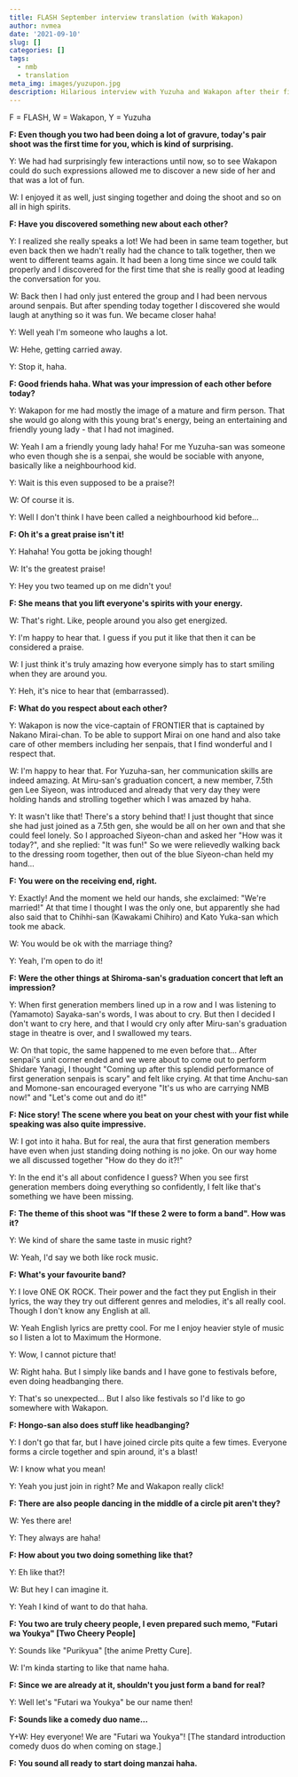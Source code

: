 ```yaml
---
title: FLASH September interview translation (with Wakapon)
author: nvmea
date: '2021-09-10'
slug: []
categories: []
tags:
  - nmb
  - translation
meta_img: images/yuzupon.jpg
description: Hilarious interview with Yuzuha and Wakapon after their first pair gravure shoot together
---
```


F = FLASH, W = Wakapon, Y = Yuzuha

**F: Even though you two had been doing a lot of gravure, today's pair shoot was the first time for you, which is kind of surprising.**

Y: We had had surprisingly few interactions until now, so to see Wakapon could do such expressions allowed me to discover a new side of her and that was a lot of fun.

W: I enjoyed it as well, just singing together and doing the shoot and so on all in high spirits.

**F: Have you discovered something new about each other?**

Y: I realized she really speaks a lot! We had been in same team together, but even back then we hadn't really had the chance to talk together, then we went to different teams again. It had been a long time since we could talk properly and I discovered for the first time that she is really good at leading the conversation for you.

W: Back then I had only just entered the group and I had been nervous around senpais. But after spending today together I discovered she would laugh at anything so it was fun. We became closer haha!

Y: Well yeah I'm someone who laughs a lot.

W: Hehe, getting carried away.

Y: Stop it, haha.

**F: Good friends haha. What was your impression of each other before today?**

Y: Wakapon for me had mostly the image of a mature and firm person. That she would go along with this young brat's energy, being an entertaining and friendly young lady - that I had not imagined.

W: Yeah I am a friendly young lady haha! For me Yuzuha-san was someone who even though she is a senpai, she would be sociable with anyone, basically like a neighbourhood kid.

Y: Wait is this even supposed to be a praise?!

W: Of course it is.

Y: Well I don't think I have been called a neighbourhood kid before...

**F: Oh it's a great praise isn't it!**

Y: Hahaha! You gotta be joking though!

W: It's the greatest praise!

Y: Hey you two teamed up on me didn't you!

**F: She means that you lift everyone's spirits with your energy.**

W: That's right. Like, people around you also get energized.

Y: I'm happy to hear that. I guess if you put it like that then it can be considered a praise.

W: I just think it's truly amazing how everyone simply has to start smiling when they are around you.

Y: Heh, it's nice to hear that (embarrassed).

**F: What do you respect about each other?**

Y: Wakapon is now the vice-captain of FRONTIER that is captained by Nakano Mirai-chan. To be able to support Mirai on one hand and also take care of other members including her senpais, that I find wonderful and I respect that.

W: I'm happy to hear that. For Yuzuha-san, her communication skills are indeed amazing. At Miru-san's graduation concert, a new member, 7.5th gen Lee Siyeon, was introduced and already that very day they were holding hands and strolling together which I was amazed by haha.

Y: It wasn't like that! There's a story behind that! I just thought that since she had just joined as a 7.5th gen, she would be all on her own and that she could feel lonely. So I approached Siyeon-chan and asked her "How was it today?", and she replied: "It was fun!" So we were relievedly walking back to the dressing room together, then out of the blue Siyeon-chan held my hand...

**F: You were on the receiving end, right.**

Y: Exactly! And the moment we held our hands, she exclaimed: "We're married!" At that time I thought I was the only one, but apparently she had also said that to Chihhi-san (Kawakami Chihiro) and Kato Yuka-san which took me aback.

W: You would be ok with the marriage thing?

Y: Yeah, I'm open to do it!

**F: Were the other things at Shiroma-san's graduation concert that left an impression?**

Y: When first generation members lined up in a row and I was listening to (Yamamoto) Sayaka-san's words, I was about to cry. But then I decided I don't want to cry here, and that I would cry only after Miru-san's graduation stage in theatre is over, and I swallowed my tears.

W: On that topic, the same happened to me even before that... After senpai's unit corner ended and we were about to come out to perform Shidare Yanagi, I thought "Coming up after this splendid performance of first generation senpais is scary" and felt like crying. At that time Anchu-san and Momone-san encouraged everyone "It's us who are carrying NMB now!" and "Let's come out and do it!"

**F: Nice story! The scene where you beat on your chest with your fist while speaking was also quite impressive.**

W: I got into it haha. But for real, the aura that first generation members have even when just standing doing nothing is no joke. On our way home we all discussed together "How do they do it?!"

Y: In the end it's all about confidence I guess? When you see first generation members doing everything so confidently, I felt like that's something we have been missing.

**F: The theme of this shoot was "If these 2 were to form a band". How was it?**

Y: We kind of share the same taste in music right?

W: Yeah, I'd say we both like rock music.

**F: What's your favourite band?**

Y: I love ONE OK ROCK. Their power and the fact they put English in their lyrics, the way they try out different genres and melodies, it's all really cool. Though I don't know any English at all.

W: Yeah English lyrics are pretty cool. For me I enjoy heavier style of music so I listen a lot to Maximum the Hormone.

Y: Wow, I cannot picture that!

W: Right haha. But I simply like bands and I have gone to festivals before, even doing headbanging there.

Y: That's so unexpected... But I also like festivals so I'd like to go somewhere with Wakapon.

**F: Hongo-san also does stuff like headbanging?**

Y: I don't go that far, but I have joined circle pits quite a few times. Everyone forms a circle together and spin around, it's a blast!

W: I know what you mean!

Y: Yeah you just join in right? Me and Wakapon really click!

**F: There are also people dancing in the middle of a circle pit aren't they?**

W: Yes there are!

Y: They always are haha!

**F: How about you two doing something like that?**

Y: Eh like that?!

W: But hey I can imagine it.

Y: Yeah I kind of want to do that haha.

**F: You two are truly cheery people, I even prepared such memo, "Futari wa Youkya" \[Two Cheery People\]**

Y: Sounds like "Purikyua" \[the anime Pretty Cure\].

W: I'm kinda starting to like that name haha.

**F: Since we are already at it, shouldn't you just form a band for real?**

Y: Well let's "Futari wa Youkya" be our name then!

**F: Sounds like a comedy duo name...**

Y+W: Hey everyone! We are "Futari wa Youkya"! \[The standard introduction comedy duos do when coming on stage.\]

**F: You sound all ready to start doing manzai haha.**
